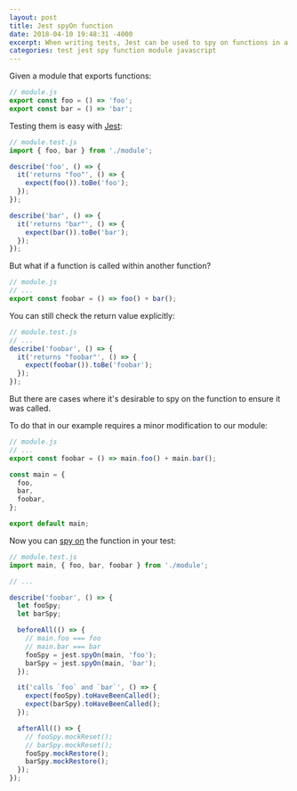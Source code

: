 ```yaml
---
layout: post
title: Jest spyOn function
date: 2018-04-10 19:48:31 -4000
excerpt: When writing tests, Jest can be used to spy on functions in a module.
categories: test jest spy function module javascript
---
```


Given a module that exports functions:

```js
// module.js
export const foo = () => 'foo';
export const bar = () => 'bar';
```

Testing them is easy with [Jest](https://facebook.github.io/jest/):

```js
// module.test.js
import { foo, bar } from './module';

describe('foo', () => {
  it('returns "foo"', () => {
    expect(foo()).toBe('foo');
  });
});

describe('bar', () => {
  it('returns "bar"', () => {
    expect(bar()).toBe('bar');
  });
});
```

But what if a function is called within another function?

```js
// module.js
// ...
export const foobar = () => foo() + bar();
```

You can still check the return value explicitly:

```js
// module.test.js
// ...
describe('foobar', () => {
  it('returns "foobar"', () => {
    expect(foobar()).toBe('foobar');
  });
});
```

But there are cases where it's desirable to spy on the function to ensure it was called.

To do that in our example requires a minor modification to our module:

```js
// module.js
// ...
export const foobar = () => main.foo() + main.bar();

const main = {
  foo,
  bar,
  foobar,
};

export default main;
```

Now you can [spy on](https://facebook.github.io/jest/docs/en/jest-object.html#jestspyonobject-methodname) the function in your test:

```js
// module.test.js
import main, { foo, bar, foobar } from './module';

// ...

describe('foobar', () => {
  let fooSpy;
  let barSpy;

  beforeAll(() => {
    // main.foo === foo
    // main.bar === bar
    fooSpy = jest.spyOn(main, 'foo');
    barSpy = jest.spyOn(main, 'bar');
  });

  it('calls `foo` and `bar`', () => {
    expect(fooSpy).toHaveBeenCalled();
    expect(barSpy).toHaveBeenCalled();
  });

  afterAll(() => {
    // fooSpy.mockReset();
    // barSpy.mockReset();
    fooSpy.mockRestore();
    barSpy.mockRestore();
  });
});
```
